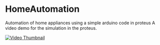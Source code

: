 # HomeAutomation
Automation of home appliances using a simple arduino code in proteus
A video demo for the simulation in the proteus.

[![Video Thumbnail](https://i9.ytimg.com/vi_webp/WZ6ar_NXrbQ/mq2.webp?sqp=CPSR7qkG-oaymwEmCMACELQB8quKqQMa8AEB-AH-CYAC0AWKAgwIABABGGUgZShlMA8=&rs=AOn4CLDIduf_ingOdWfmLa4Fkm9sMacmdA)](https://www.youtube.com/watch?v=WZ6ar_NXrbQ)

